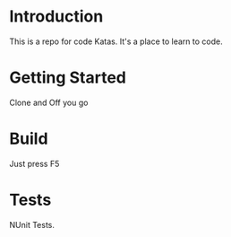 # Introduction 

This is a repo for code Katas. It's a place to learn to code.

# Getting Started

Clone and Off you go

# Build

Just press F5

# Tests

NUnit Tests.